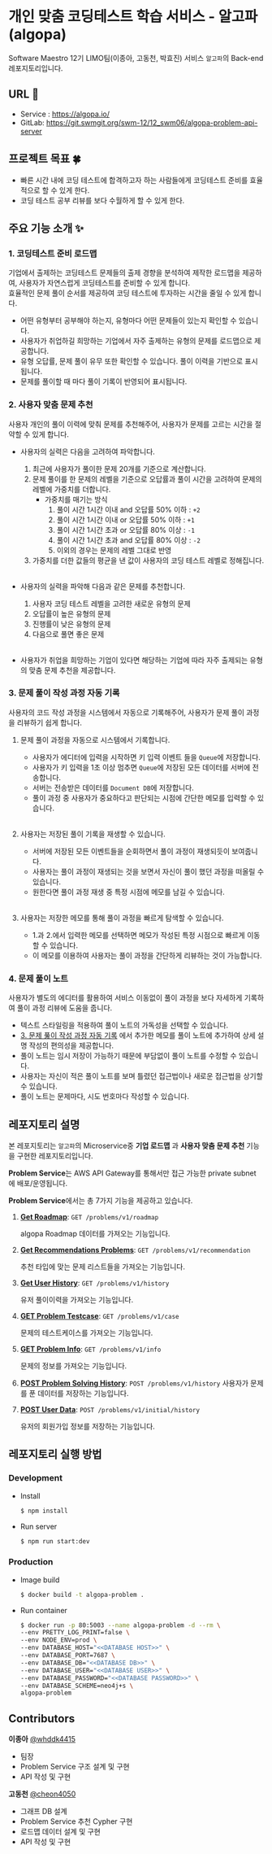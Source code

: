 # 개인 맞춤 코딩테스트 학습 서비스 - 알고파(algopa)

Software Maestro 12기 LIMO팀(이종아, 고동천, 박효진) 서비스 `알고파`의 Back-end 레포지토리입니다.

## URL 🚦

- Service : https://algopa.io/
- GitLab: https://git.swmgit.org/swm-12/12_swm06/algopa-problem-api-server

## 프로젝트 목표 🍀

- 빠른 시간 내에 코딩 테스트에 합격하고자 하는 사람들에게 코딩테스트 준비를 효율적으로 할 수 있게 한다.
- 코딩 테스트 공부 리뷰를 보다 수월하게 할 수 있게 한다.

## 주요 기능 소개 ✨

### 1. **코딩테스트 준비 로드맵**

기업에서 출제하는 코딩테스트 문제들의 출제 경향을 분석하여 제작한 로드맵을 제공하여, 사용자가 자연스럽게 코딩테스트를 준비할 수 있게 합니다.<br/>
효율적인 문제 풀이 순서를 제공하여 코딩 테스트에 투자하는 시간을 줄일 수 있게 합니다.

- 어떤 유형부터 공부해야 하는지, 유형마다 어떤 문제들이 있는지 확인할 수 있습니다.
- 사용자가 취업하길 희망하는 기업에서 자주 출제하는 유형의 문제를 로드맵으로 제공합니다.
- 유형 오답률, 문제 풀이 유무 또한 확인할 수 있습니다. 풀이 이력을 기반으로 표시됩니다.
- 문제를 풀이할 때 마다 풀이 기록이 반영되어 표시됩니다.

### 2. **사용자 맞춤 문제 추천**

사용자 개인의 풀이 이력에 맞춰 문제를 추천해주어, 사용자가 문제를 고르는 시간을 절약할 수 있게 합니다.

- 사용자의 실력은 다음을 고려하여 파악합니다.

  1. 최근에 사용자가 풀이한 문제 20개를 기준으로 계산합니다.
  2. 문제 풀이를 한 문제의 레벨을 기준으로 오답률과 풀이 시간을 고려하여 문제의 레벨에 가중치를 더합니다.
     - 가중치를 매기는 방식
       1. 풀이 시간 1시간 이내 and 오답률 50% 이하 : `+2`
       2. 풀이 시간 1시간 이내 or 오답률 50% 이하 : `+1`
       3. 풀이 시간 1시간 초과 or 오답률 80% 이상 : `-1`
       4. 풀이 시간 1시간 초과 and 오답률 80% 이상 : `-2`
       5. 이외의 경우는 문제의 레벨 그대로 반영
  3. 가중치를 더한 값들의 평균을 낸 값이 사용자의 코딩 테스트 레벨로 정해집니다.
     <br/><br/>

- 사용자의 실력을 파악해 다음과 같은 문제를 추천합니다.

  1. 사용자 코딩 테스트 레벨을 고려한 새로운 유형의 문제
  2. 오답률이 높은 유형의 문제
  3. 진행률이 낮은 유형의 문제
  4. 다음으로 풀면 좋은 문제
     <br/><br/>

- 사용자가 취업을 희망하는 기업이 있다면 해당하는 기업에 따라 자주 출제되는 유형의 맞춤 문제 추천을 제공합니다.

### 3. **문제 풀이 작성 과정 자동 기록**

사용자의 코드 작성 과정을 시스템에서 자동으로 기록해주어, 사용자가 문제 풀이 과정을 리뷰하기 쉽게 합니다.

1. 문제 풀이 과정을 자동으로 시스템에서 기록합니다.

   - 사용자가 에디터에 입력을 시작하면 키 입력 이벤트 들을 `Queue`에 저장합니다.
   - 사용자가 키 입력을 1초 이상 멈추면 `Queue`에 저장된 모든 데이터를 서버에 전송합니다.
   - 서버는 전송받은 데이터를 `Document DB`에 저장합니다.
   - 풀이 과정 중 사용자가 중요하다고 판단되는 시점에 간단한 메모를 입력할 수 있습니다.
     <br/><br/>

2. 사용자는 저장된 풀이 기록을 재생할 수 있습니다.

   - 서버에 저장된 모든 이벤트들을 순회하면서 풀이 과정이 재생되듯이 보여줍니다.
   - 사용자는 풀이 과정이 재생되는 것을 보면서 자신이 풀이 했던 과정을 떠올릴 수 있습니다.
   - 원한다면 풀이 과정 재생 중 특정 시점에 메모를 남길 수 있습니다.
     <br/><br/>

3. 사용자는 저장한 메모를 통해 풀이 과정을 빠르게 탐색할 수 있습니다.
   - 1.과 2.에서 입력한 메모를 선택하면 메모가 작성된 특정 시점으로 빠르게 이동할 수 있습니다.
   - 이 메모를 이용하여 사용자는 풀이 과정을 간단하게 리뷰하는 것이 가능합니다.

### 4. **문제 풀이 노트**

사용자가 별도의 에디터를 활용하여 서비스 이동없이 풀이 과정을 보다 자세하게 기록하여 풀이 과정 리뷰에 도움을 줍니다.

- 텍스트 스타일링을 적용하여 풀이 노트의 가독성을 선택할 수 있습니다.
- [3. 문제 풆이 작성 과정 자동 기록](#3-문제-풀이-작성-과정-자동-기록) 에서 추가한 메모를 풀이 노트에 추가하여 상세 설명 작성의 편의성을 제공합니다.
- 풀이 노트는 임시 저장이 가능하기 때문에 부담없이 풀이 노트를 수정할 수 있습니다.
- 사용자는 자신이 적은 풀이 노트를 보며 틀렸던 접근법이나 새로운 접근법을 상기할 수 있습니다.
- 풀이 노트는 문제마다, 시도 번호마다 작성할 수 있습니다.

## 레포지토리 설명

본 레포지토리는 `알고파`의 Microservice중 **기업 로드맵** 과 **사용자 맞춤 문제 추천** 기능 을 구현한 레포지토리입니다.

**Problem Service**는 AWS API Gateway를 통해서만 접근 가능한 private subnet 에 배포/운영됩니다.

**Problem Service**에서는 총 7가지 기능을 제공하고 있습니다.

1. [**Get Roadmap**](src/services/problems/README.md#GET-Roadmap): `GET /problems/v1/roadmap`

   algopa Roadmap 데이터를 가져오는 기능입니다.

2. [**Get Recommendations Problems**](src/services/problems/README.md#GET-Recommendations-Problems): `GET /problems/v1/recommendation`

   추천 타입에 맞는 문제 리스트들을 가져오는 기능입니다.

3. [**Get User History**](src/services/problems/README.md#GET-User-History): `GET /problems/v1/history`

   유저 풀이이력을 가져오는 기능입니다.

4. [**GET Problem Testcase**](src/services/problems/README.md#GET-Problem-Testcase): `GET /problems/v1/case`

   문제의 테스트케이스를 가져오는 기능입니다.

5. [**GET Problem Info**](src/services/problems/README.md#GET-Problem-Info): `GET /problems/v1/info`

   문제의 정보를 가져오는 기능입니다.

6. [**POST Problem Solving History**](src/services/problems/README.md#POST-Problem-Solving-History): `POST /problems/v1/history`
   사용자가 문제를 푼 데이터를 저장하는 기능입니다.
7. [**POST User Data**](src/services/problems/README.md#POST-User-Data): `POST /problems/v1/initial/history`

   유저의 회원가입 정보를 저장하는 기능입니다.

## 레포지토리 실행 방법

### Development

- Install

  ```bash
  $ npm install
  ```

- Run server

  ```bash
  $ npm run start:dev
  ```

### Production

- Image build

  ```bash
  $ docker build -t algopa-problem .
  ```

- Run container

  ```bash
  $ docker run -p 80:5003 --name algopa-problem -d --rm \
  --env PRETTY_LOG_PRINT=false \
  --env NODE_ENV=prod \
  --env DATABASE_HOST="<<DATABASE HOST>>" \
  --env DATABASE_PORT=7687 \
  --env DATABASE_DB="<<DATABASE DB>>" \
  --env DATABASE_USER="<<DATABASE USER>>" \
  --env DATABASE_PASSWORD="<<DATABASE PASSWORD>>" \
  --env DATABASE_SCHEME=neo4j+s \
  algopa-problem
  ```

## Contributors

**이종아** [@whddk4415](https://github.com/whddk4415)

- 팀장
- Problem Service 구조 설계 및 구현
- API 작성 및 구현

**고동천** [@cheon4050](https://github.com/cheon4050)

- 그래프 DB 설계
- Problem Service 추천 Cypher 구현
- 로드맵 데이터 설계 및 구현
- API 작성 및 구현
